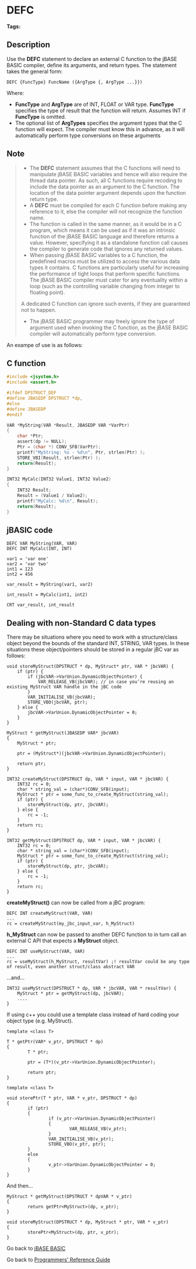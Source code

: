 # DEFC

<PageHeader />

**Tags:**
<badge text='callc' vertical='middle' />

## Description

Use the **DEFC** statement to declare an external C function to the jBASE BASIC compiler, define its arguments, and return types. The statement takes the general form:

```
DEFC {FuncType} FuncName ({ArgType {, ArgType ...}})
```

Where:

- **FuncType** and **ArgType** are of INT, FLOAT or VAR type. **FuncType** specifies the type of result that the function will return. Assumes INT if **FuncType** is omitted.
- The optional list of **ArgTypes** specifies the argument types that the C function will expect. The compiler must know this in advance, as it will automatically perform type conversions on these arguments

## Note

> - The **DEFC** statement assumes that the C functions will need to manipulate jBASE BASIC variables and hence will also require the thread data pointer. As such, all C functions require recoding to include the data pointer as an argument to the C function. The location of the data pointer argument depends upon the function return type.
> - A **DEFC** must be compiled for each C function before making any reference to it, else the compiler will not recognize the function name.
> - The function is called in the same manner, as it would be in a C program, which means it can be used as if it was an intrinsic function of the jBASE BASIC language and therefore returns a value. However, specifying it as a standalone function call causes the compiler to generate code that ignores any returned values.
> - When passing jBASE BASIC variables to a C function, the predefined macros must be utilized to access the various data types it contains. C functions are particularly useful for increasing the performance of tight loops that perform specific functions. The jBASE BASIC compiler must cater for any eventuality within a loop (such as the controlling variable changing from integer to floating point).
>
>
> A dedicated C function can ignore such events, if they are guaranteed not to happen.
>
> - The jBASE BASIC programmer may freely ignore the type of argument used when invoking the C function, as the jBASE BASIC compiler will automatically perform type conversion.

An exampe of use is as follows:

## C function

``` C
#include <jsystem.h>
#include <assert.h>

#ifdef DPSTRUCT_DEF
#define JBASEDP DPSTRUCT *dp,
#else
#define JBASEDP
#endif

VAR *MyString(VAR *Result, JBASEDP VAR *VarPtr)
{
    char *Ptr;
    assert(dp != NULL);
    Ptr = (char *) CONV_SFB(VarPtr);
    printf("MyString: %s - %d\n", Ptr, strlen(Ptr) );
    STORE_VBI(Result, strlen(Ptr) );
    return(Result);
}

INT32 MyCalc(INT32 Value1, INT32 Value2)
{
    INT32 Result;
    Result = (Value1 / Value2);
    printf("MyCalc: %d\n", Result);
    return(Result);
}
```

## jBASIC code

```
DEFC VAR MyString(VAR, VAR)
DEFC INT MyCalc(INT, INT)

var1 = 'var one'
var2 = 'var two'
int1 = 123
int2 = 456

var_result = MyString(var1, var2)

int_result = MyCalc(int1, int2)

CRT var_result, int_result
```

## Dealing with non-Standard C data types
There may be situations where you need to work with a structure/class object beyond the bounds of the standard
INT, STRING, VAR types. In these situations these object/pointers should be stored in a regular jBC var as follows:

```
void storeMyStruct(DPSTRUCT * dp, MyStruct* ptr, VAR * jbcVAR) {
    if (ptr) {
        if (jbcVAR->VarUnion.DynamicObjectPointer) {
            VAR_RELEASE_VB(jbcVAR); // in case you’re reusing an existing MyStruct VAR handle in the jBC code
        }
        VAR_INITIALISE_VB(jbcVAR);
        STORE_VBO(jbcVAR, ptr);
    } else {
        jbcVAR->VarUnion.DynamicObjectPointer = 0;
    }
}

MyStruct * getMyStruct(JBASEDP VAR* jbcVAR)
{
    MyStruct * ptr;

    ptr = (MyStruct*)(jbcVAR->VarUnion.DynamicObjectPointer);

    return ptr;
}

INT32 createMyStruct(DPSTRUCT dp, VAR * input, VAR * jbcVAR) {
    INT32 rc = 0;
    char * string_val = (char*)CONV_SFB(input);
    MyStruct * ptr = some_func_to_create_MyStruct(string_val);
    if (ptr) {
        storeMyStruct(dp, ptr, jbcVAR);
    } else {
        rc = -1;
    }
    return rc;
}

INT32 getMyStruct(DPSTRUCT dp, VAR * input, VAR * jbcVAR) {
    INT32 rc = 0;
    char * string_val = (char*)CONV_SFB(input);
    MyStruct * ptr = some_func_to_create_MyStruct(string_val);
    if (ptr) {
        storeMyStruct(dp, ptr, jbcVAR);
    } else {
        rc = -1;
    }
    return rc;
}
```
**createMyStruct()** can now be called from a jBC program:
```
DEFC INT createMyStruct(VAR, VAR)
...
rc = createMyStruct(my_jbc_input_var, h_MyStruct)
```
**h_MyStruct** can now be passed to another DEFC function to in turn call an external C API that expects a **MyStruct** object.
```
DEFC INT useMyStruct(VAR, VAR)
...
rc = useMyStruct(h_MyStruct, resultVar) ;! resultVar could be any type of result, even another struct/class abstract VAR
```
...and...
```
INT32 useMyStruct(DPSTRUCT * dp, VAR * jbcVAR, VAR * resultVar) {
    MyStruct * ptr = getMyStruct(dp, jbcVAR);
    ....
}
```

If using c++ you could use a template class instead of hard coding your object type (e.g. MyStruct).
```
template <class T>

T * getPtr(VAR* v_ptr, DPSTRUCT * dp)
{
        T * ptr;

        ptr = (T*)(v_ptr->VarUnion.DynamicObjectPointer);

        return ptr;
}

template <class T>

void storePtr(T * ptr, VAR * v_ptr, DPSTRUCT * dp)
{
        if (ptr)
        {
                if (v_ptr->VarUnion.DynamicObjectPointer)
                {
                        VAR_RELEASE_VB(v_ptr);
                }
                VAR_INITIALISE_VB(v_ptr);
                STORE_VBO(v_ptr, ptr);
        }
        else
        {
                v_ptr->VarUnion.DynamicObjectPointer = 0;
        }
}
```
And then...
```
MyStruct * getMyStruct(DPSTRUCT * dpVAR * v_ptr)
{
        return getPtr<MyStruct>(dp, v_ptr);
}

void storeMyStruct(DPSTRUCT * dp, MyStruct * ptr, VAR * v_ptr)
{
        storePtr<MyStruct>(dp, ptr, v_ptr);
}
```

Go back to [jBASE BASIC](./../README.md)

Go back to [Programmers' Reference Guide](./../../reference-guides/jbc/README.md)

<PageFooter />
